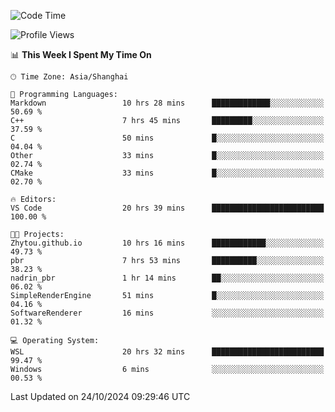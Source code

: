<!--START_SECTION:waka-->
![Code Time](http://img.shields.io/badge/Code%20Time-2%2C070%20hrs%2019%20mins-blue)

![Profile Views](http://img.shields.io/badge/Profile%20Views-0-blue)

📊 **This Week I Spent My Time On** 

```text
🕑︎ Time Zone: Asia/Shanghai

💬 Programming Languages: 
Markdown                 10 hrs 28 mins      █████████████░░░░░░░░░░░░   50.69 % 
C++                      7 hrs 45 mins       █████████░░░░░░░░░░░░░░░░   37.59 % 
C                        50 mins             █░░░░░░░░░░░░░░░░░░░░░░░░   04.04 % 
Other                    33 mins             █░░░░░░░░░░░░░░░░░░░░░░░░   02.74 % 
CMake                    33 mins             █░░░░░░░░░░░░░░░░░░░░░░░░   02.70 % 

🔥 Editors: 
VS Code                  20 hrs 39 mins      █████████████████████████   100.00 % 

🐱‍💻 Projects: 
Zhytou.github.io         10 hrs 16 mins      ████████████░░░░░░░░░░░░░   49.73 % 
pbr                      7 hrs 53 mins       ██████████░░░░░░░░░░░░░░░   38.23 % 
nadrin_pbr               1 hr 14 mins        ██░░░░░░░░░░░░░░░░░░░░░░░   06.02 % 
SimpleRenderEngine       51 mins             █░░░░░░░░░░░░░░░░░░░░░░░░   04.16 % 
SoftwareRenderer         16 mins             ░░░░░░░░░░░░░░░░░░░░░░░░░   01.32 % 

💻 Operating System: 
WSL                      20 hrs 32 mins      █████████████████████████   99.47 % 
Windows                  6 mins              ░░░░░░░░░░░░░░░░░░░░░░░░░   00.53 % 
```


 Last Updated on 24/10/2024 09:29:46 UTC
<!--END_SECTION:waka-->